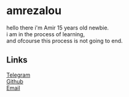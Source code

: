 # amrezalou

hello there i'm Amir 15 years old newbie. </br>
i am in the process of learning, </br>
and ofcourse this process is not going to end.

## Links

[Telegram](https://t.me/amrezalou) </br>
[Github](https://github.com/amrezalou) </br>
[Email](mailto:amrezalou@gmail.com)

